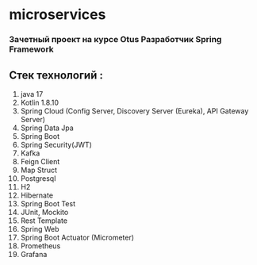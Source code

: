 # microservices
### Зачетный проект на курсе Otus Разработчик Spring Framework
## Стек технологий :
1. java 17
2. Kotlin 1.8.10 
3. Spring Cloud (Config Server, Discovery Server (Eureka), API Gateway Server)
4. Spring Data Jpa 
5. Spring Boot 
6. Spring Security(JWT) 
7. Kafka 
8. Feign Client
9. Map Struct
10. Postgresql
11. H2
12. Hibernate
13. Spring Boot Test
14. JUnit, Mockito
15. Rest Template
16. Spring Web
17. Spring Boot Actuator (Micrometer)
18. Prometheus
19. Grafana